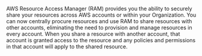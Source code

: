 AWS Resource Access Manager (RAM) provides you the ability to securely share your resources across AWS accounts or within your Organization. You can now centrally procure resources and use RAM to share resources with other accounts, eliminating the need to provision and manage resources in every account. When you share a resource with another account, that account is granted access to the resource and any policies and permissions in that account will apply to the shared resource.